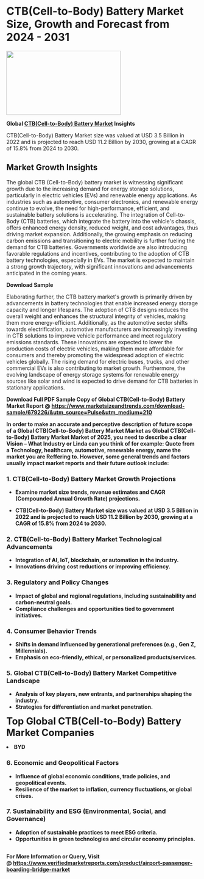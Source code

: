 <H1>CTB(Cell-to-Body) Battery Market Size, Growth and Forecast from 2024 - 2031</H1><img class="aligncenter size-medium wp-image-584254" src="https://thirdeyenews.in/wp-content/uploads/2024/09/Global-Market-Research-300x168.jpeg" alt="" width="300" height="168" /><p><strong>Global&nbsp;<a href="https://www.marketsizeandtrends.com/download-sample/679226/&amp;utm_source=Pulse&amp;utm_medium=210">CTB(Cell-to-Body) Battery Market</a> Insights</strong></p><p>CTB(Cell-to-Body) Battery Market size was valued at USD 3.5 Billion in 2022 and is projected to reach USD 11.2 Billion by 2030, growing at a CAGR of 15.8% from 2024 to 2030.</p><p><h2>Market Growth Insights</h2> <p>The global CTB (Cell-to-Body) battery market is witnessing significant growth due to the increasing demand for energy storage solutions, particularly in electric vehicles (EVs) and renewable energy applications. As industries such as automotive, consumer electronics, and renewable energy continue to evolve, the need for high-performance, efficient, and sustainable battery solutions is accelerating. The integration of Cell-to-Body (CTB) batteries, which integrate the battery into the vehicle's chassis, offers enhanced energy density, reduced weight, and cost advantages, thus driving market expansion. Additionally, the growing emphasis on reducing carbon emissions and transitioning to electric mobility is further fueling the demand for CTB batteries. Governments worldwide are also introducing favorable regulations and incentives, contributing to the adoption of CTB battery technologies, especially in EVs. The market is expected to maintain a strong growth trajectory, with significant innovations and advancements anticipated in the coming years.</p> <p><strong>Download Sample</strong></p> <p>Elaborating further, the CTB battery market's growth is primarily driven by advancements in battery technologies that enable increased energy storage capacity and longer lifespans. The adoption of CTB designs reduces the overall weight and enhances the structural integrity of vehicles, making them more energy-efficient. Additionally, as the automotive sector shifts towards electrification, automotive manufacturers are increasingly investing in CTB solutions to improve vehicle performance and meet regulatory emissions standards. These innovations are expected to lower the production costs of electric vehicles, making them more affordable for consumers and thereby promoting the widespread adoption of electric vehicles globally. The rising demand for electric buses, trucks, and other commercial EVs is also contributing to market growth. Furthermore, the evolving landscape of energy storage systems for renewable energy sources like solar and wind is expected to drive demand for CTB batteries in stationary applications.</p> <p><strong></p><p><span class=""><strong>Download Full PDF Sample Copy of Global CTB(Cell-to-Body) Battery Market Report</strong> @ <a href="https://www.marketsizeandtrends.com/download-sample/679226/&amp;utm_source=Pulse&amp;utm_medium=210" target="_blank">https://www.marketsizeandtrends.com/download-sample/679226/&amp;utm_source=Pulse&amp;utm_medium=210</a></span></p><p>In order to make an accurate and perceptive description of future scope of a Global&nbsp;CTB(Cell-to-Body) Battery Market Market as Global&nbsp;CTB(Cell-to-Body) Battery Market Market of 2025, you need to describe a clear Vision &ndash; What Industry or Linda can you think of for example: Quote from a Technology, healthcare, automotive, renewable energy, name the market you are Reffering to. However, some general trends and factors usually impact market reports and their future outlook include:</p><h3>1.&nbsp;<strong>CTB(Cell-to-Body) Battery Market Growth Projections</strong></h3><ul><li>Examine market size trends, revenue estimates and CAGR (Compounded Annual Growth Rate) projections.</li><li><p>CTB(Cell-to-Body) Battery Market size was valued at USD 3.5 Billion in 2022 and is projected to reach USD 11.2 Billion by 2030, growing at a CAGR of 15.8% from 2024 to 2030.</p></li></ul><h3>2.&nbsp;<strong>CTB(Cell-to-Body) Battery Market Technological Advancements</strong></h3><ul><li>Integration of AI, IoT, blockchain, or automation in the industry.</li><li>Innovations driving cost reductions or improving efficiency.</li></ul><h3>3.&nbsp;<strong>Regulatory and Policy Changes</strong></h3><ul><li>Impact of global and regional regulations, including sustainability and carbon-neutral goals.</li><li>Compliance challenges and opportunities tied to government initiatives.</li></ul><h3>4.&nbsp;<strong>Consumer Behavior Trends</strong></h3><ul><li>Shifts in demand influenced by generational preferences (e.g., Gen Z, Millennials).</li><li>Emphasis on eco-friendly, ethical, or personalized products/services.</li></ul><h3>5.&nbsp;<strong>Global CTB(Cell-to-Body) Battery Market Competitive Landscape</strong></h3><ul><li>Analysis of key players, new entrants, and partnerships shaping the industry.</li><li>Strategies for differentiation and market penetration.</li></ul><p data-pm-slice="1 1 []"><span style="color: inherit; font-family: inherit; font-size: 25px;">Top Global CTB(Cell-to-Body) Battery Market Companies</span></p><div class="" data-test-id=""><p><li>BYD</li></p></div><h3>6.&nbsp;<strong>Economic and Geopolitical Factors</strong></h3><ul><li>Influence of global economic conditions, trade policies, and geopolitical events.</li><li>Resilience of the market to inflation, currency fluctuations, or global crises.</li></ul><h3>7.&nbsp;<strong>Sustainability and ESG (Environmental, Social, and Governance)</strong></h3><ul><li>Adoption of sustainable practices to meet ESG criteria.</li><li>Opportunities in green technologies and circular economy principles.</li></ul><h2><strong style="font-size: 14px;">For More Information or Query, Visit @&nbsp;</strong><a style="background-color: #ffffff; font-size: 14px;" href="https://www.marketsizeandtrends.com/report/ctb-cell-to-body-battery-market/" target="_blank">https://www.verifiedmarketreports.com/product/airport-passenger-boarding-bridge-market</a></h2>
